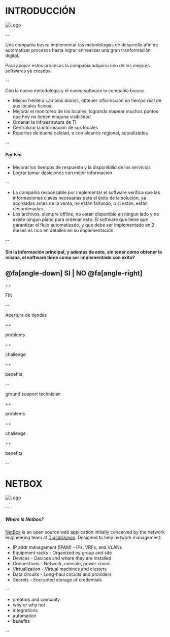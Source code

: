 
# INTRODUCCIÓN

![Logo](https://www.cencosud.com/cencosud/site/artic/20160119/imag/foto_0000000320160119163856.png)

--

Una compañia busca implementar las metodologias de desarrollo afín de automatizar procesos hasta lograr en realizar una gran tranformaciòn digital.

Para apoyar estos procesos la compañia adquiriu uno de los mejores softwares ya creados.

--

Con la nueva metodologia y el nuevo software la compañia busca:
* Mismo frente a cambios diários, obtener información en tiempo real de sus locales físicos
* Mejorar el monitoreo de los locales, logrando mapear muchos puntos que hoy no tienen ninguna visibilidad
* Ordenar la infraestrutura de TI
* Centralizar la información de sus locales
* Reportes de buena calidad, e con alcance regional, actualizados

--

##### Por Fim

* Mejorar los tiempos de respuesta y la disponibilid de los servicios
* Lograr tomar desiciones con mejor información

--

* La compañia responsable por implementar el software verifica que las informaciones claves necesarias para el éxito de la solución, ya acordadas antes de la venta, no están faltando, o si están, están desordenadas.
* Los archivos, siempre offline, no estan disponible en ningun lado y no existe ningun plano para ordenar esto.
El software que tiene que garantizar el flujo automatizado, y que debe ser implementado en 2 meses es rico en detalles en su implementación.

--

#### Sín la información principal, y ademas de esto, sin tener como obtener la misma, el software tiene como ser implementado con éxito?

## @fa[angle-down] SI    |    NO @fa[angle-right]

++

FIN

--

Apertura de tiendas

++

problems

++

challenge

++

benefits

--

ground support technician

++

problems

++

challenge

++

benefits

--

# NETBOX

![Logo](https://www.cencosud.com/cencosud/site/artic/20160119/imag/foto_0000000320160119163856.png)

--

##### Where is Netbox?

[NetBox](https://netbox.readthedocs.io/en/latest/) is an open source web application initially conceived by the network engineering team at [DigitalOcean](https://www.digitalocean.com/). Designed to help network management:

* IP addr management (IPAM) - IPs, VRFs, and VLANs
* Equipment racks - Organized by group and site
* Devices - Devices and where they are installed
* Connections - Network, console, power conns
* Virtualization - Virtual machines and clusters
* Data circuits - Long-haul circuits and providers
* Secrets - Encrypted storage of credentials

--

* creators and comunity
* why or why not
* integrations
* automation
* benefits

--

